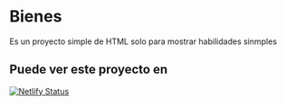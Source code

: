 # Bienes

Es un proyecto simple de HTML solo para mostrar habilidades sinmples

## Puede ver este proyecto en

[![Netlify Status](https://api.netlify.com/api/v1/badges/2d256eae-0b95-438a-add1-4d00a5e5387a/deploy-status)](https://app.netlify.com/sites/bienes/deploys)